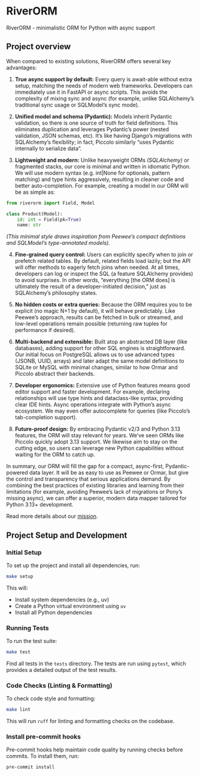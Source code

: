 # RiverORM

RiverORM - minimalistic ORM for Python with async support

## Project overview

When compared to existing solutions, RiverORM offers several key advantages:


1. **True async support by default:** Every query is await-able without extra setup, matching the needs of modern web frameworks. Developers can immediately use it in FastAPI or async scripts. This avoids the complexity of mixing sync and async (for example, unlike SQLAlchemy’s traditional sync usage or SQLModel’s sync mode).

2. **Unified model and schema (Pydantic):** Models inherit Pydantic validation, so there is one source of truth for field definitions. This eliminates duplication and leverages Pydantic’s power (nested validation, JSON schemas, etc). It’s like having Django’s migrations with SQLAlchemy’s flexibility; in fact, Piccolo similarly “uses Pydantic internally to serialize data”.

3. **Lightweight and modern:** Unlike heavyweight ORMs _(SQLAlchemy)_ or fragmented stacks, our core is minimal and written in idiomatic Python. We will use modern syntax (e.g. int|None for optionals, pattern matching) and type hints aggressively, resulting in cleaner code and better auto-completion. For example, creating a model in our ORM will be as simple as:

```python
from riverorm import Field, Model

class Product(Model):
    id: int = Field(pk=True)
    name: str
```
_(This minimal style draws inspiration from Peewee’s compact definitions and SQLModel’s type-annotated models)._

4. **Fine-grained query control:** Users can explicitly specify when to join or prefetch related tables. By default, related fields load lazily; but the API will offer methods to eagerly fetch joins when needed. At all times, developers can log or inspect the SQL (a feature SQLAlchemy provides) to avoid surprises. In other words, “everything [the ORM does] is ultimately the result of a developer-initiated decision,” just as SQLAlchemy’s philosophy states.

5. **No hidden costs or extra queries:** Because the ORM requires you to be explicit (no magic N+1 by default), it will behave predictably. Like Peewee’s approach, results can be fetched in bulk or streamed, and low-level operations remain possible (returning raw tuples for performance if desired).

6. **Multi-backend and extensible:** Built atop an abstracted DB layer (like databases), adding support for other SQL engines is straightforward. Our initial focus on PostgreSQL allows us to use advanced types (JSONB, UUID, arrays) and later adapt the same model definitions to SQLite or MySQL with minimal changes, similar to how Ormar and Piccolo abstract their backends.

7. **Developer ergonomics:** Extensive use of Python features means good editor support and faster development. For example, declaring relationships will use type hints and dataclass-like syntax, providing clear IDE hints. Async operations integrate with Python’s async ecosystem. We may even offer autocomplete for queries (like Piccolo’s tab-completion support).

8. **Future-proof design:** By embracing Pydantic v2/3 and Python 3.13 features, the ORM will stay relevant for years. We’ve seen ORMs like Piccolo quickly adopt 3.13 support. We likewise aim to stay on the cutting edge, so users can leverage new Python capabilities without waiting for the ORM to catch up.

In summary, our ORM will fill the gap for a compact, async-first, Pydantic-powered data layer. It will be as easy to use as Peewee or Ormar, but give the control and transparency that serious applications demand. By combining the best practices of existing libraries and learning from their limitations (for example, avoiding Peewee’s lack of migrations or Pony’s missing async), we can offer a superior, modern data mapper tailored for Python 3.13+ development.


Read more details about our [mission](docs/MISSION.md).


## Project Setup and Development

### Initial Setup

To set up the project and install all dependencies, run:

```sh
make setup
```

This will:
- Install system dependencies (e.g., uv)
- Create a Python virtual environment using `uv`
- Install all Python dependencies

### Running Tests

To run the test suite:

```sh
make test
```

Find all tests in the `tests` directory. The tests are run using `pytest`, which provides a detailed output of the test results.

### Code Checks (Linting & Formatting)

To check code style and formatting:

```sh
make lint
```

This will run `ruff` for linting and formatting checks on the codebase.

### Install pre-commit hooks

Pre-commit hooks help maintain code quality by running checks before commits. To install them, run:

```bash
pre-commit install
```
